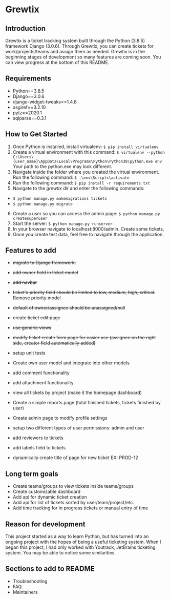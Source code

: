 __Grewtix__
============

 Introduction
 ----------------
Grewtix is a ticket tracking system built through the Python (3.8.5) framework Django (3.0.6). Through Grewtix, you can create tickets for work/projects/teams and assign them as needed. Grewtix is in the beginning stages of development so many features are coming soon. You can view progress at the bottom of this README.

 Requirements
 ----------------
 - Python==3.8.5
 - Django==3.0.6
 - django-widget-tweaks==1.4.8
 - asgiref==3.2.10
 - pytz==2020.1
 - sqlparse==0.3.1

 How to Get Started
 ----------------
 1) Once Python is installed, install virtualenv: `$ pip install virtualenv`
 2) Create a virtual environment with this command: 
 `$ virtualenv --python C:\Users\{user_name}\AppData\Local\Programs\Python\Python38\python.exe env` 
 Your path to the python.exe may look different.
 3) Navigate inside the folder where you created the virtual environment. Run the following command: `$ .\env\Scripts\activate`
 4) Run the following command: `$ pip install -r requirements.txt`
 5) Navigate to the *grewtix* dir and enter the following commands: 
 - `$ python manage.py makemigrations tickets`
 - `$ python manage.py migrate`
 6) Create a user so you can access the admin page: `$ python manage.py createsuperuser`
 7) Start the server: `$ python manage.py runserver`
 9) In your browser navigate to localhost:8000/admin. Create some tickets.
 10) Once you create test data, feel free to navigate through the application.

Features to add
---------------
 * <strike>migrate to Django framework.</strike>
 * <strike>add owner field in ticket model</strike>
 * <strike>add navbar</strike>
 * <strike>ticket's priority field should be limited to low, medium, high, critical.</strike> Remove priority model
 * <strike>default of owner/assignee should be unassigned/null</strike>
 * <strike>create ticket edit page</strike>
 * <strike>use generic views</strike>
 * <strike>modify ticket create form page for easier use (assignee on the right side, creator field automatically added)</strike>
 * setup unit tests
 * Create own user model and integrate into other models
 * add comment functionality
 * add attachment functionality
 * view all tickets by project (make it the homepage dashboard)

 * Create a simple reports page (total finished tickets, tickets finished by user)
 * Create admin page to modify profile settings
 * setup two different types of user permissions: admin and user
 * add reviewers to tickets
 * add labels field to tickets
 * dynamically create title of page for new ticket EX: PROD-12

Long term goals
------------------------
 * Create teams/groups to view tickets inside teams/groups
 * Create customizable dashboard
 * Add api for dynamic ticket creation
 * Add api for list of tickets sorted by user/team/project/etc.
 * Add time tracking for in progress tickets or manual entry of time

Reason for development
----------------------
This project started as a way to learn Python, but has turned into an ongoing project with the hopes of being a useful ticketing system. When I began this project, I had only worked with Youtrack, JetBrains ticketing system. You may be able to notice some similarities. 

Sections to add to README
--------------------------
 * Troubleshooting
 * FAQ
 * Maintainers